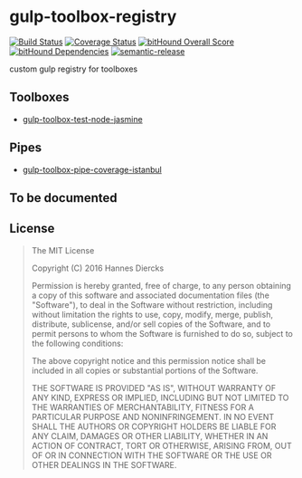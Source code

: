 gulp-toolbox-registry
=====================

[![Build Status](https://travis-ci.org/Xiphe/gulp-toolbox-registry.svg?branch=master)](https://travis-ci.org/Xiphe/gulp-toolbox-registry)
[![Coverage Status](https://coveralls.io/repos/github/Xiphe/gulp-toolbox-registry/badge.svg?branch=master)](https://coveralls.io/github/Xiphe/gulp-toolbox-registry?branch=master)
[![bitHound Overall Score](https://www.bithound.io/github/Xiphe/gulp-toolbox-registry/badges/score.svg)](https://www.bithound.io/github/Xiphe/gulp-toolbox-registry)
[![bitHound Dependencies](https://www.bithound.io/github/Xiphe/gulp-toolbox-registry/badges/dependencies.svg)](https://www.bithound.io/github/Xiphe/gulp-toolbox-registry/master/dependencies/npm)
[![semantic-release](https://img.shields.io/badge/%20%20%F0%9F%93%A6%F0%9F%9A%80-semantic--release-e10079.svg)](https://github.com/semantic-release/semantic-release)

custom gulp registry for toolboxes


Toolboxes
---------

 - [gulp-toolbox-test-node-jasmine](https://github.com/Xiphe/gulp-toolbox-test-node-jasmine)


Pipes
-----

 - [gulp-toolbox-pipe-coverage-istanbul](https://github.com/Xiphe/gulp-toolbox-pipe-coverage-istanbul)


To be documented
----------------


License
-------

> The MIT License
> 
> Copyright (C) 2016 Hannes Diercks
> 
> Permission is hereby granted, free of charge, to any person obtaining a copy of
> this software and associated documentation files (the "Software"), to deal in
> the Software without restriction, including without limitation the rights to
> use, copy, modify, merge, publish, distribute, sublicense, and/or sell copies
> of the Software, and to permit persons to whom the Software is furnished to do
> so, subject to the following conditions:
> 
> The above copyright notice and this permission notice shall be included in all
> copies or substantial portions of the Software.
> 
> THE SOFTWARE IS PROVIDED "AS IS", WITHOUT WARRANTY OF ANY KIND, EXPRESS OR
> IMPLIED, INCLUDING BUT NOT LIMITED TO THE WARRANTIES OF MERCHANTABILITY, FITNESS
> FOR A PARTICULAR PURPOSE AND NONINFRINGEMENT. IN NO EVENT SHALL THE AUTHORS OR
> COPYRIGHT HOLDERS BE LIABLE FOR ANY CLAIM, DAMAGES OR OTHER LIABILITY, WHETHER
> IN AN ACTION OF CONTRACT, TORT OR OTHERWISE, ARISING FROM, OUT OF OR IN
> CONNECTION WITH THE SOFTWARE OR THE USE OR OTHER DEALINGS IN THE SOFTWARE.

